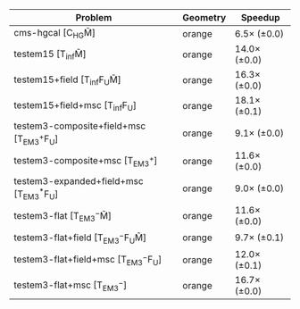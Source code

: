 | Problem                                                        | Geometry |      Speedup |
| -------------------------------------------------------------- | -------- | ------------ |
| cms-hgcal [C$_\mathrm{HG}$M̃]                                  | orange   |  6.5× (±0.0) |
| testem15 [T$_\mathrm{inf}$M̃]                                  | orange   | 14.0× (±0.0) |
| testem15+field [T$_\mathrm{inf}$F$_\mathrm{U}$M̃]              | orange   | 16.3× (±0.0) |
| testem15+field+msc [T$_\mathrm{inf}$F$_\mathrm{U}$]            | orange   | 18.1× (±0.1) |
| testem3-composite+field+msc [T$_\mathrm{EM3}^+$F$_\mathrm{U}$] | orange   |  9.1× (±0.0) |
| testem3-composite+msc [T$_\mathrm{EM3}^+$]                     | orange   | 11.6× (±0.0) |
| testem3-expanded+field+msc [T$_\mathrm{EM3}^*$F$_\mathrm{U}$]  | orange   |  9.0× (±0.0) |
| testem3-flat [T$_\mathrm{EM3}^-$M̃]                            | orange   | 11.6× (±0.0) |
| testem3-flat+field [T$_\mathrm{EM3}^-$F$_\mathrm{U}$M̃]        | orange   |  9.7× (±0.1) |
| testem3-flat+field+msc [T$_\mathrm{EM3}^-$F$_\mathrm{U}$]      | orange   | 12.0× (±0.1) |
| testem3-flat+msc [T$_\mathrm{EM3}^-$]                          | orange   | 16.7× (±0.0) |
